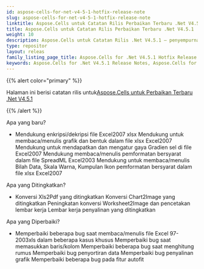 ```yaml
---
id: aspose-cells-for-net-v4-5-1-hotfix-release-note
slug: aspose-cells-for-net-v4-5-1-hotfix-release-note
linktitle: Aspose.Cells untuk Catatan Rilis Perbaikan Terbaru .Net V4.5.1
title: Aspose.Cells untuk Catatan Rilis Perbaikan Terbaru .Net V4.5.1
weight: 10
description: Aspose.Cells untuk Catatan Rilis .Net V4.5.1 – penyempurnaan terbaru, fitur baru, dan perbaikan
type: repositor
layout: releas
family_listing_page_title: Aspose.Cells for .Net V4.5.1 Hotfix Release Note
keywords: Aspose.Cells for .Net V4.5.1 Release Notes, Aspose.Cells for .Net V4.5.1 updates and fixe
---
```

{{% alert color="primary" %}} 

 Halaman ini berisi catatan rilis untuk[Aspose.Cells untuk Perbaikan Terbaru .Net V4.5.1](https://releases.aspose.com/cells/net/new-releases/aspose.cells-for-.net-v4.5.1-hotfix/)

{{% /alert %}} 

 Apa yang baru?

- Mendukung enkripsi/dekripsi file Excel2007 xlsx
 Mendukung untuk membaca/menulis grafik dan bentuk dalam file xlsx Excel2007
 Mendukung untuk mendapatkan dan mengatur gaya Gradien sel di file Excel2007
 Mendukung membaca/menulis pemformatan bersyarat dalam file SpreadML Excel2003
 Mendukung untuk membaca/menulis Bilah Data, Skala Warna, Kumpulan Ikon pemformatan bersyarat dalam file xlsx Excel2007

 Apa yang Ditingkatkan?



- Konversi Xls2Pdf yang ditingkatkan
 Konversi Chart2Image yang ditingkatkan
 Peningkatan konversi Worksheet2Image dan pencetakan lembar kerja
 Lembar kerja penyalinan yang ditingkatkan

 Apa yang Diperbaiki?

- Memperbaiki beberapa bug saat membaca/menulis file Excel 97-2003xls dalam beberapa kasus khusus
 Memperbaiki bug saat memasukkan baris/kolom
Memperbaiki beberapa bug saat menghitung rumus
 Memperbaiki bug penyortiran data
 Memperbaiki bug penyalinan grafik
 Memperbaiki beberapa bug pada fitur autofit
